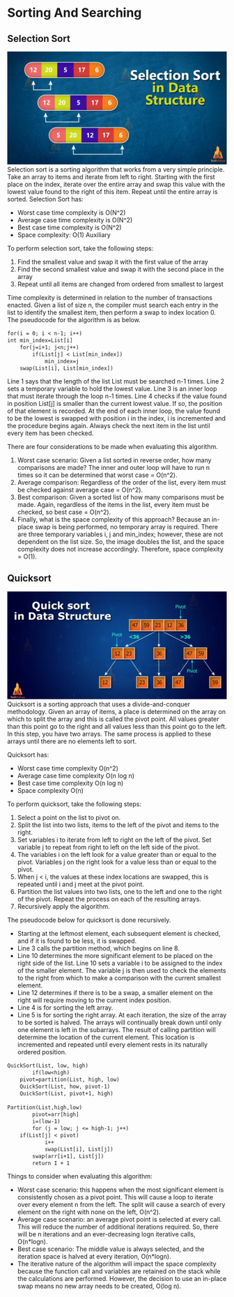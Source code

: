 # Sorting And Searching
## Selection Sort
[![Watch the video](/Week-3/Images/SelectionSort.png)](https://www.youtube.com/watch?v=g-PGLbMth_g)
<br>
Selection sort is a sorting algorithm that works from a very simple principle. Take an array to items and iterate from left to right. Starting with the first place on the index, iterate over the entire array and swap this value with the lowest value found to the right of this item. Repeat until the entire array is sorted. 
Selection Sort has:
- Worst case time complexity is O(N^2)
- Average case time complexity is O(N^2)
- Best case time complexity is O(N^2)
- Space complexity: O(1) Auxiliary

To perform selection sort, take the following steps:
1. Find the smallest value and swap it with the first value of the array 
2. Find the second smallest value and swap it with the second place in the array 
3. Repeat until all items are changed from ordered from smallest to largest

Time complexity is determined in relation to the number of transactions enacted. Given a list of size n, the compiler must search each entry in the list to identify the smallest item, then perform a swap to index location 0. The pseudocode for the algorithm is as below.
```
for(i = 0; i < n-1; i++)
int min_index=List[i]
    for(j=i+1; j<n;j++)
        if(List[j] < List[min_index])
            min_index=j 
    swap(List[i], List[min_index])
```
 Line 1 says that the length of the list List must be searched n-1 times. Line 2 sets a temporary variable to hold the lowest value. Line 3 is an inner loop that must iterate through the loop n-1 times. Line 4 checks if the value found in position List[j] is smaller than the current lowest value. If so, the position of that element is recorded. At the end of each inner loop, the value found to be the lowest is swapped with position i in the index, i is incremented and the procedure begins again. Always check the next item in the list until every item has been checked. 

There are four considerations to be made when evaluating this algorithm.
1. Worst case scenario: Given a list sorted in reverse order, how many comparisons are made? The inner and outer loop will have to run n times so it can be determined that worst case = O(n^2).
2. Average comparison: Regardless of the order of the list, every item must be checked against average case = O(n^2). 
3. Best comparison: Given a sorted list of how many comparisons must be made. Again, regardless of the items in the list, every item must be checked, so best case = O(n^2).
4. Finally, what is the space complexity of this approach? Because an in-place swap is being performed, no temporary array is required. There are three temporary variables i, j and min_index; however, these are not dependent on the list size. So, the image doubles the list, and the space complexity does not increase accordingly. Therefore, space complexity = O(1). 

## Quicksort
[![Watch the video](/Week-3/Images/Quicksort.png)](https://www.youtube.com/watch?v=qlXDoaZ2FqI)
<br>
Quicksort is a sorting approach that uses a divide-and-conquer methodology. Given an array of items, a place is determined on the array on which to split the array and this is called the pivot point. All values greater than this point go to the right and all values less than this point go to the left. In this step, you have two arrays. The same process is applied to these arrays until there are no elements left to sort. 

Quicksort has:  
- Worst case time complexity O(n^2)
- Average case time complexity O(n log n)
- Best case time complexity O(n log n) 
- Space complexity O(n)

To perform quicksort, take the following steps: 
1. Select a point on the list to pivot on. 
2. Split the list into two lists, items to the left of the pivot and items to the right. 
3. Set variables i to iterate from left to right on the left of the pivot. Set variable j to repeat from right to left on the left side of the pivot.
4. The variables i on the left look for a value greater than or equal to the pivot. Variables j on the right look for a value less than or equal to the pivot.  
5. When j < i, the values at these index locations are swapped, this is repeated until i and j meet at the pivot point. 
6. Partition the list values into two lists, one to the left and one to the right of the pivot. Repeat the process on each of the resulting arrays. 
7. Recursively apply the algorithm. 

The pseudocode below for quicksort is done recursively.
- Starting at the leftmost element, each subsequent element is checked, and if it is found to be less, it is swapped. 
- Line 3 calls the partition method, which begins on line 8. 
- Line 10 determines the more significant element to be placed on the right side of the list. Line 10 sets a variable i to be assigned to the index of the smaller element. The variable j is then used to check the elements to the right from which to make a comparison with the current smallest element. 
- Line 12 determines if there is to be a swap, a smaller element on the right will require moving to the current index position.
- Line 4 is for sorting the left array. 
- Line 5 is for sorting the right array. At each iteration, the size of the array to be sorted is halved. The arrays will continually break down until only one element is left in the subarrays. The result of calling partition will determine the location of the current element. This location is incremented and repeated until every element rests in its naturally ordered position.      
```
QuickSort(List, low, high)
        if(low<high) 
	pivot=partition(List, high, low)
	QuickSort(List, how, pivot-1)
	QuickSort(List, pivot+1, high) 

Partition(List,high,low)
        pivot=arr[high]
        i=(low-1)
        for (j = low; j <= high-1; j++) 
	if(List[j] < pivot)
	        i++
	        swap(List[i], List[j]) 
        swap(arr[i+1], List[j]) 
        return I + 1 
```

Things to consider when evaluating this algorithm: 
- Worst case scenario: this happens when the most significant element is consistently chosen as a pivot point. This will cause a loop to iterate over every element n from the left. The split will cause a search of every element on the right with none on the left, O(n^2). 
- Average case scenario: an average pivot point is selected at every call. This will reduce the number of additional iterations required. So, there will be n iterations and an ever-decreasing logn iterative calls, O(n*logn). 
- Best case scenario: The middle value is always selected, and the iteration space is halved at every iteration, O(n*logn).
- The iterative nature of the algorithm will impact the space complexity because the function call and variables are retained on the stack while the calculations are performed. However, the decision to use an in-place swap means no new array needs to be created, O(log n).